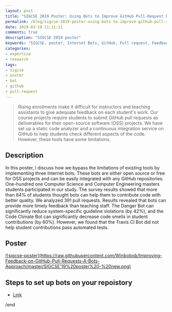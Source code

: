 ```yaml
---
layout: post
title: "SIGCSE 2019 Poster: Using Bots to Improve GitHub Pull-Request Feedback"
permalink: /blog/sigcse-2019-poster-using-bots-to-improve-github-pull-request-feedback
date: 2019-03-10 11:11:11
comments: true
description: "SIGCSE 2019 poster"
keywords: "SIGCSE, poster, Internet Bots, GitHub, Pull request, Feedback"
categories:
- expertiza
- research
tags:
- sigcse
- poster
- bot
- github
- pull-request
---
```


> Rising enrollments make it difficult for instructors and teaching assistants to give adequate feedback on each student's work. Our course projects require students to submit GitHub pull requests as deliverables for their open-source software (OSS) projects. We have set up a static code analyzer and a continuous integration service on GitHub to help students check different aspects of the code. However, these tools have some limitations.

## Description
In this poster, I discuss how we bypass the limitations of existing tools by implementing three Internet bots. These bots are either open source or free for OSS projects and can be easily integrated with any GitHub repositories. One-hundred one Computer Science and Computer Engineering masters students participated in our study. The survey results showed that more than 84% of students thought bots can help them to contribute code with better quality. We analyzed 391 pull requests. Results revealed that bots can provide more timely feedback than teaching staff. The Danger Bot can significantly reduce system-specific guideline violations (by 42%), and the Code Climate Bot can significantly decrease code smells in student contributions (by 60%). However, we found that the Travis CI Bot did not help student contributions pass automated tests.

## Poster

<a href="https://raw.githubusercontent.com/Winbobob/Improving-Feedback-on-GitHub-Pull-Requests-A-Bots-Approach/master/SIGCSE'19%20poster%20-%20new.png" class="swipebox" rel="gallery" title="netflix-project-poster" target="_blank">
![sigcse-poster](https://raw.githubusercontent.com/Winbobob/Improving-Feedback-on-GitHub-Pull-Requests-A-Bots-Approach/master/SIGCSE'19%20poster%20-%20new.png)
</a>

## Steps to set up bots on your repoistory
 * <a href="https://github.com/Winbobob/Improving-Feedback-on-GitHub-Pull-Requests-A-Bots-Approach/blob/master/README.md" target="_blank">Link</a>

/end
